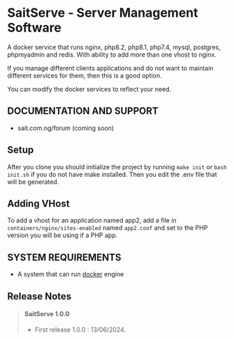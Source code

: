 SaitServe - Server Management Software
====================================
A docker service that runs nginx, php8.2, php8.1, php7.4, mysql, postgres, phpmyadmin and redis. With ability to add more than one vhost to nginx.

If you manage different clients applications and do not want to maintain different services for them, then this is a good option.

You can modify the docker services to reflect your need.


DOCUMENTATION AND SUPPORT
-------------------------
* sait.com.ng/forum (coming soon)

## Setup
After you clone you should initialize the project by running `make init` or `bash init.sh` if you do not have make installed.
Then you edit the .env file that will be generated.

## Adding VHost
To add a vhost for an application named app2, add a file in `containers/nginx/sites-enabled` named `app2.conf` and set to the PHP version you will be using if a PHP app.  

SYSTEM REQUIREMENTS
-------------------
* A system that can run [docker](https://docker.com) engine


Release Notes
-------------

> #### SaitServe 1.0.0
>	- First release 1.0.0 : 13/06/2024.

